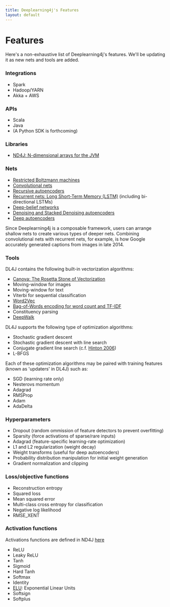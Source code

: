 ```yaml
---
title: Deeplearning4j's Features
layout: default
---
```


# Features

Here's a non-exhaustive list of Deeplearning4j's features. We'll be updating it as new nets and tools are added. 

### Integrations

* Spark
* Hadoop/YARN
* Akka + AWS

### APIs

* Scala
* Java 
* (A Python SDK is forthcoming)

### Libraries

* [ND4J: N-dimensional arrays for the JVM](http://nd4j.org)

### Nets

* [Restricted Boltzmann machines](./restrictedboltzmannmachine.html)
* [Convolutional nets](./convolutionalnets.html)
* [Recursive autoencoders](https://github.com/deeplearning4j/deeplearning4j/blob/master/deeplearning4j-core/src/test/java/org/deeplearning4j/models/featuredetectors/autoencoder/recursive/RecursiveAutoEncoderTest.java)
* [Recurrent nets: Long Short-Term Memory (LSTM)](https://github.com/deeplearning4j/deeplearning4j/blob/master/deeplearning4j-core/src/test/java/org/deeplearning4j/models/classifiers/lstm/LSTMTest.java) (including bi-directional LSTMs)
* [Deep-belief networks](./deepbeliefnetwork.html)
* [Denoising and Stacked Denoising autoencoders](./denoisingautoencoder.html)
* [Deep autoencoders](./deepautoencoder.html)

Since Deeplearning4j is a composable framework, users can arrange shallow nets to create various types of deeper nets. Combining convolutional nets with recurrent nets, for example, is how Google accurately generated captions from images in late 2014.

### Tools

DL4J contains the following built-in vectorization algorithms:

* [Canova: The Rosetta Stone of Vectorization](https://github.com/deeplearning4j/Canova)
* Moving-window for images
* Moving-window for text 
* Viterbi for sequential classification
* [Word2Vec](./word2vec.html)
* [Bag-of-Words encoding for word count and TF-IDF](./bagofwords-tf-idf.html)
* Constituency parsing
* [DeepWalk](http://arxiv.org/abs/1403.6652)

DL4J supports the following type of optimization algorithms:

* Stochastic gradient descent
* Stochastic gradient descent with line search
* Conjugate gradient line search (c.f. [Hinton 2006](http://www.cs.toronto.edu/~hinton/science.pdf))
* L-BFGS

Each of these optimization algorithms may be paired with training features (known as 'updaters' in DL4J) such as:

* SGD (learning rate only)
* Nesterovs momentum
* Adagrad
* RMSProp
* Adam
* AdaDelta

### Hyperparameters

* Dropout (random ommission of feature detectors to prevent overfitting)
* Sparsity (force activations of sparse/rare inputs)
* Adagrad (feature-specific learning-rate optimization)
* L1 and L2 regularization (weight decay)
* Weight transforms (useful for deep autoencoders)
* Probability distribution manipulation for initial weight generation
* Gradient normalization and clipping

### Loss/objective functions

* Reconstruction entropy
* Squared loss
* Mean squared error
* Multi-class cross entropy for classification
* Negative log likelihood
* RMSE_XENT

### Activation functions 

Activations functions are defined in ND4J [here](https://github.com/deeplearning4j/nd4j/tree/master/nd4j-api/src/main/java/org/nd4j/linalg/api/ops/impl/transforms)

* ReLU
* Leaky ReLU
* Tanh
* Sigmoid
* Hard Tanh
* Softmax
* Identity
* [ELU](http://arxiv.org/abs/1511.07289): Exponential Linear Units
* Softsign
* Softplus
